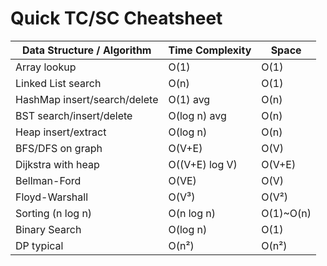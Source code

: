 # Quick TC/SC Cheatsheet

| Data Structure / Algorithm   | Time Complexity | Space      |
| ---------------------------- | --------------- | ---------- |
| Array lookup                 | O(1)            | O(1)       |
| Linked List search           | O(n)            | O(1)       |
| HashMap insert/search/delete | O(1) avg        | O(n)       |
| BST search/insert/delete     | O(log n) avg    | O(n)       |
| Heap insert/extract          | O(log n)        | O(n)       |
| BFS/DFS on graph             | O(V+E)          | O(V)       |
| Dijkstra with heap           | O((V+E) log V)  | O(V+E)     |
| Bellman-Ford                 | O(VE)           | O(V)       |
| Floyd-Warshall               | O(V³)           | O(V²)      |
| Sorting (n log n)            | O(n log n)      | O(1)~O(n) |
| Binary Search                | O(log n)        | O(1)       |
| DP typical                   | O(n²)           | O(n²)      |
